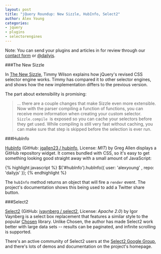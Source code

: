 ```yaml
---
layout: post
title: "jQuery Roundup: New Sizzle, HubInfo, Select2"
author: Alex Young
categories: 
- jquery
- plugins
- selectorengines
---
```


<div class="intro">
Note: You can send your plugins and articles in for review through our <a href="/contact.html">contact form</a> or <a href="http://twitter.com/dailyjs">@dailyjs</a>.
</div>

###The New Sizzle

In [The New Sizzle](http://blog.jquery.com/2012/07/04/the-new-sizzle/), Timmy Wilson explains how jQuery's revised CSS selector engine works.  Timmy has compared it to other selector engines, and shows how the new implementation differs to the previous version.

The part about extensibility is promising:

> ... there are a couple changes that make Sizzle even more extensible.  Now with the parser compiling a function of functions, you can receive more information when creating your custom selector. `Sizzle.compile `is exposed so you can cache your selectors before they get used.  While compiling is still very fast without caching, you can make sure that step is skipped before the selection is ever run.

###HubInfo

[HubInfo](http://projects.jga.me/hubinfo/) (GitHub: [jgallen23 / hubinfo](http://github.com/jgallen23/hubinfo), License: _MIT_) by Greg Allen displays a GitHub repository widget.  It comes bundled with CSS, so it's easy to get something looking good straight away with a small amount of JavaScript:

{% highlight javascript %}
$('#hubInfo').hubInfo({ 
  user: 'alexyoung'
, repo: 'dailyjs'
});
{% endhighlight %}

The `hubInfo` method returns an object that will fire a `render` event.  The project's documentation shows this being used to add a Twitter share button.

###Select2

[Select2](http://ivaynberg.github.com/select2/) (GitHub: [ivaynberg / select2](https://github.com/ivaynberg/select2), License: _Apache 2.0_) by Igor Vaynberg is a select box replacement that features a similar style to the popular [Chosen](http://harvesthq.github.com/chosen/) library.  Unlike Chosen, the author has made Select2 work better with large data sets -- results can be paginated, and infinite scrolling is supported.

There's an active community of Select2 users at the [Select2 Google Group](https://groups.google.com/d/forum/select2), and there's lots of demos and documentation on the project's homepage.
